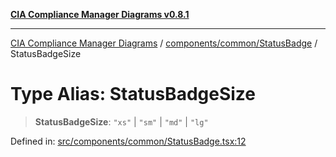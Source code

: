 [**CIA Compliance Manager Diagrams v0.8.1**](../../../../README.md)

***

[CIA Compliance Manager Diagrams](../../../../modules.md) / [components/common/StatusBadge](../README.md) / StatusBadgeSize

# Type Alias: StatusBadgeSize

> **StatusBadgeSize**: `"xs"` \| `"sm"` \| `"md"` \| `"lg"`

Defined in: [src/components/common/StatusBadge.tsx:12](https://github.com/Hack23/cia-compliance-manager/blob/aea527f1006de96602c10bb201453301cffe7b07/src/components/common/StatusBadge.tsx#L12)
